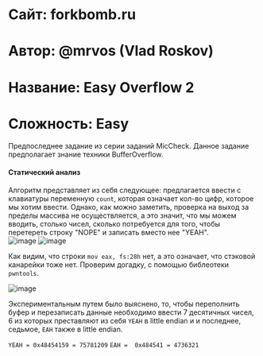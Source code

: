 
# Сайт: forkbomb.ru 
# Автор: @mrvos (Vlad Roskov) 
# Название: Easy Overflow 2
# Сложность: Easy


Предпоследнее задание из серии заданий MicCheck. Данное задание предполагает знание техники 
BufferOverflow.

#### Статический анализ

Алгоритм представляет из себя следующее: предлагается ввести с клавиатуры переменную `count`, которая 
означает кол-во цифр, которое мы хотим ввести. Однако, как можно заметить, проверка на выход за пределы 
массива не осуществляется, а это значит, что мы можем вводить, столько чисел, сколько потребуется для того, чтобы 
перетереть строку "NOPE" и записать вместо нее "YEAH". <br />
![image](https://github.com/user-attachments/assets/93c5dde7-119f-4ec3-a59f-e67be0475e8f)
![image](https://github.com/user-attachments/assets/a930f6a1-10af-4a1a-baff-292e9273a8d1)

Как видим, что строки `mov eax, fs:28h` нет, а это означает, что 
стэковой канарейки тоже нет. Проверим догадку, с помощью библеотеки `pwntools`. 

![image](https://github.com/user-attachments/assets/f9b88c09-1683-4faa-a095-e15d35928f53)

Экспериментальным путем было выяснено, то, чтобы переполнить буфер и перезаписать данные необходимо
ввести 7 десятичных чисел, 6 из которых преставляют из себя `YEAH` в little endian и и последнее,
седьмое, `EAH` также в little endian.

`YEAH = 0x48454159 = 75781209`
`EAH =  0x484541 = 4736321`
